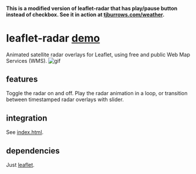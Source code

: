 #### This is a modified version of leaflet-radar that has  play/pause button instead of checkbox.  See it in action at [tjburrows.com/weather](https://tjburrows.com/weather).

# leaflet-radar [demo](https://rwev.github.io/leaflet-radar)
Animated satellite radar overlays for Leaflet, using free and public Web Map Services (WMS). 
![gif](leaflet-radar.gif)

## features
Toggle the radar on and off. Play the radar animation in a loop, or transition between timestamped radar overlays with slider. 

## integration
See [index.html](https://www.github.com/rwev/leaflet-radar/blob/master/index.html).

## dependencies
Just [leaflet](https://www.github.com/leaflet/leaflet). 
